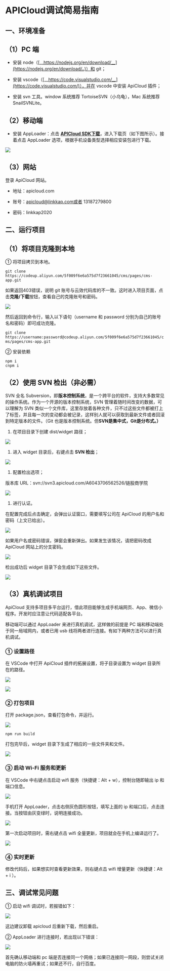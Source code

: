# APICloud调试简易指南

## 一、环境准备

## （1）PC 端

- 安装 node（[__https://nodejs.org/en/download/__](https://nodejs.org/en/download/。)）和 git；

- 安装 vscode（[__https://code.visualstudio.com/__](https://code.visualstudio.com/)），并在 vscode 中安装 ApiCloud 插件；

- 安装 svn 工具。window 系统推荐 TortoiseSVN（小乌龟），Mac 系统推荐 SnailSVNLite。

## （2）移动端

- 安装 AppLoader：点击 [__APICloud SDK下载__](https://docs.apicloud.com/Download/download)，进入下载页（如下图所示）。接着点击 AppLoader 选项，根据手机设备类型选择相应安装包进行下载。

![](https://tcs-devops.aliyuncs.com/storage/11274233ffbca6f4bb9987ee4e12e077dae1?Signature=eyJhbGciOiJIUzI1NiIsInR5cCI6IkpXVCJ9.eyJBcHBJRCI6IjVlNzQ4MmQ2MjE1MjJiZDVjN2Y5YjMzNSIsIl9hcHBJZCI6IjVlNzQ4MmQ2MjE1MjJiZDVjN2Y5YjMzNSIsIl9vcmdhbml6YXRpb25JZCI6IiIsImV4cCI6MTY1MjUwMjI5NiwiaWF0IjoxNjUxODk3NDk2LCJyZXNvdXJjZSI6Ii9zdG9yYWdlLzExMjc0MjMzZmZiY2E2ZjRiYjk5ODdlZTRlMTJlMDc3ZGFlMSJ9.ktjooDIw-NB-B8wP8Yu1OEXuHCoOAkM-i0sXQoh6_-g&download=image.png "")

## （3）网站

登录 ApiCloud 网站。

- 地址：apicloud.com

- 账号：apicloud@linkkap.com或者 13187279800 

- 密码：linkkap2020



## 二、运行项目

## （1）将项目克隆到本地

① 将项目拷贝到本地。


`git clone https://codeup.aliyun.com/5f009f6e6a575d7f23661045/cms/pages/cms-app.git`



如果返回403错误，说明 git 账号与云效代码库的不一致。这时进入项目页面，点击**克隆/下载**按钮，查看自己的克隆账号和密码。

![](https://tcs-devops.aliyuncs.com/storage/11270b82b4d1c70f688a397d73c2f438eb9d?Signature=eyJhbGciOiJIUzI1NiIsInR5cCI6IkpXVCJ9.eyJBcHBJRCI6IjVlNzQ4MmQ2MjE1MjJiZDVjN2Y5YjMzNSIsIl9hcHBJZCI6IjVlNzQ4MmQ2MjE1MjJiZDVjN2Y5YjMzNSIsIl9vcmdhbml6YXRpb25JZCI6IiIsImV4cCI6MTY1MjUwMjI5NiwiaWF0IjoxNjUxODk3NDk2LCJyZXNvdXJjZSI6Ii9zdG9yYWdlLzExMjcwYjgyYjRkMWM3MGY2ODhhMzk3ZDczYzJmNDM4ZWI5ZCJ9.j7Kf_cXX5uSeM3_bi-GubUPlgtV5cYi3prjz94KIxe0&download=image.png "")

然后返回到命令行，输入以下语句（username 和 password 分别为自己的账号名和密码）即可成功克隆。

`git clone https://username:password@codeup.aliyun.com/5f009f6e6a575d7f23661045/cms/pages/cms-app.git`

② 安装依赖

```text
npm i
cnpm i
```

## （2）使用 SVN 检出（非必需）

SVN 全名 Subversion，即**版本控制系统**，是一个跨平台的软件，支持大多数常见的操作系统。作为一个开源的版本控制系统，SVN 管理着随时间改变的数据，可以理解为 SVN 类似一个文件库，这里存放着各种文件，只不过这些文件都被打上了标签，并且每一次的变动都会被记录，这样别人就可以获取到最新文件或者回滚到特定版本的文件。（Git 也是版本控制系统。但**SVN是集中式，Git是分布式。）**

1. 在项目目录下创建 dist/widget 路径；

![](https://tcs-devops.aliyuncs.com/storage/11278b0c95f35cd41caade812670397faa35?Signature=eyJhbGciOiJIUzI1NiIsInR5cCI6IkpXVCJ9.eyJBcHBJRCI6IjVlNzQ4MmQ2MjE1MjJiZDVjN2Y5YjMzNSIsIl9hcHBJZCI6IjVlNzQ4MmQ2MjE1MjJiZDVjN2Y5YjMzNSIsIl9vcmdhbml6YXRpb25JZCI6IiIsImV4cCI6MTY1MjUwMjI5NiwiaWF0IjoxNjUxODk3NDk2LCJyZXNvdXJjZSI6Ii9zdG9yYWdlLzExMjc4YjBjOTVmMzVjZDQxY2FhZGU4MTI2NzAzOTdmYWEzNSJ9.JuoYt9__kp5uV7tkOkhb9Rc6ysXMIS7Yxcedx4JXsvo&download=image.png "")

1. 进入 widget 目录后，右键点击 **SVN 检出**；

![](https://tcs-devops.aliyuncs.com/storage/11270621603b98bc56d7d7348f92fdf0c467?Signature=eyJhbGciOiJIUzI1NiIsInR5cCI6IkpXVCJ9.eyJBcHBJRCI6IjVlNzQ4MmQ2MjE1MjJiZDVjN2Y5YjMzNSIsIl9hcHBJZCI6IjVlNzQ4MmQ2MjE1MjJiZDVjN2Y5YjMzNSIsIl9vcmdhbml6YXRpb25JZCI6IiIsImV4cCI6MTY1MjUwMjI5NiwiaWF0IjoxNjUxODk3NDk2LCJyZXNvdXJjZSI6Ii9zdG9yYWdlLzExMjcwNjIxNjAzYjk4YmM1NmQ3ZDczNDhmOTJmZGYwYzQ2NyJ9.ZlKOdziYQkXcdhv9g2rUfl1eWf93C9Hn_GFz1CXCFCc&download=image.png "")

1. 配置检出选项；

版本库 URL：svn://svn3.apicloud.com/A6043706562526/链股商学院

![](https://tcs-devops.aliyuncs.com/storage/1127d06d3d93fe21f522ecd83727898ea542?Signature=eyJhbGciOiJIUzI1NiIsInR5cCI6IkpXVCJ9.eyJBcHBJRCI6IjVlNzQ4MmQ2MjE1MjJiZDVjN2Y5YjMzNSIsIl9hcHBJZCI6IjVlNzQ4MmQ2MjE1MjJiZDVjN2Y5YjMzNSIsIl9vcmdhbml6YXRpb25JZCI6IiIsImV4cCI6MTY1MjUwMjI5NiwiaWF0IjoxNjUxODk3NDk2LCJyZXNvdXJjZSI6Ii9zdG9yYWdlLzExMjdkMDZkM2Q5M2ZlMjFmNTIyZWNkODM3Mjc4OThlYTU0MiJ9.n5S0KXtiaD4D4sNLnRV5LJ7kC2xwJuUtRezKWGT7wMg&download=image.png "")

1. 进行认证。

在配置完成后点击确定，会弹出认证窗口，需要填写公司在 ApiCloud 的用户名和密码（上文已给出）。

![](https://tcs-devops.aliyuncs.com/storage/112738ae5b15b8229e66f1f57eeec9ddb40e?Signature=eyJhbGciOiJIUzI1NiIsInR5cCI6IkpXVCJ9.eyJBcHBJRCI6IjVlNzQ4MmQ2MjE1MjJiZDVjN2Y5YjMzNSIsIl9hcHBJZCI6IjVlNzQ4MmQ2MjE1MjJiZDVjN2Y5YjMzNSIsIl9vcmdhbml6YXRpb25JZCI6IiIsImV4cCI6MTY1MjUwMjI5NiwiaWF0IjoxNjUxODk3NDk2LCJyZXNvdXJjZSI6Ii9zdG9yYWdlLzExMjczOGFlNWIxNWI4MjI5ZTY2ZjFmNTdlZWVjOWRkYjQwZSJ9.V8Ll9bqWEdvHzGtb1W0AC3XuGQg1BavKdTGby4GrS8U&download=image.png "")

如果用户名或密码错误，弹窗会重新弹出。如果发生该情况，请把密码改成 ApiCloud 网站上的分支密码。

![](https://tcs-devops.aliyuncs.com/storage/1127e4c08184887ee05b5e6f8d694cd63342?Signature=eyJhbGciOiJIUzI1NiIsInR5cCI6IkpXVCJ9.eyJBcHBJRCI6IjVlNzQ4MmQ2MjE1MjJiZDVjN2Y5YjMzNSIsIl9hcHBJZCI6IjVlNzQ4MmQ2MjE1MjJiZDVjN2Y5YjMzNSIsIl9vcmdhbml6YXRpb25JZCI6IiIsImV4cCI6MTY1MjUwMjI5NiwiaWF0IjoxNjUxODk3NDk2LCJyZXNvdXJjZSI6Ii9zdG9yYWdlLzExMjdlNGMwODE4NDg4N2VlMDViNWU2ZjhkNjk0Y2Q2MzM0MiJ9.5qkKxheKNHhpTb_V-9SK9sJAW6jxZT7aT1BhG6as3kg&download=%E4%BC%81%E4%B8%9A%E5%BE%AE%E4%BF%A1%E6%88%AA%E5%9B%BE_16256404192630.png "")

检出成功后 widget 目录下会生成如下这些文件。

![](https://tcs-devops.aliyuncs.com/storage/1127eebe9fb0a79702914c7a3cd9869993e0?Signature=eyJhbGciOiJIUzI1NiIsInR5cCI6IkpXVCJ9.eyJBcHBJRCI6IjVlNzQ4MmQ2MjE1MjJiZDVjN2Y5YjMzNSIsIl9hcHBJZCI6IjVlNzQ4MmQ2MjE1MjJiZDVjN2Y5YjMzNSIsIl9vcmdhbml6YXRpb25JZCI6IiIsImV4cCI6MTY1MjUwMjI5NiwiaWF0IjoxNjUxODk3NDk2LCJyZXNvdXJjZSI6Ii9zdG9yYWdlLzExMjdlZWJlOWZiMGE3OTcwMjkxNGM3YTNjZDk4Njk5OTNlMCJ9.MoZKAY_5T-YhP2rVCU9HMaMoXIIn3zlfC2Fc56pzL-o&download=image.png "")



## （3）真机调试项目

ApiCloud 支持多项目多平台运行，借此项目能够生成手机端网页、App、微信小程序。开发时应注意让代码适配各平台。

移动端可以通过 AppLoader 来进行真机调试，这样做的前提是 PC 端和移动端处于同一局域网内，或者已用 usb 线将两者进行连接。有如下两种方法可以进行真机调试。

### ① 设置路径

在 VSCode 中打开 ApiCloud 插件的拓展设置，将子目录设置为 widget 目录所在的路径。

![](https://tcs-devops.aliyuncs.com/storage/111wae7586aab61aec82c87b1e94e24e0159?Signature=eyJhbGciOiJIUzI1NiIsInR5cCI6IkpXVCJ9.eyJBcHBJRCI6IjVlNzQ4MmQ2MjE1MjJiZDVjN2Y5YjMzNSIsIl9hcHBJZCI6IjVlNzQ4MmQ2MjE1MjJiZDVjN2Y5YjMzNSIsIl9vcmdhbml6YXRpb25JZCI6IiIsImV4cCI6MTY1MjUwMjI5NiwiaWF0IjoxNjUxODk3NDk2LCJyZXNvdXJjZSI6Ii9zdG9yYWdlLzExMXdhZTc1ODZhYWI2MWFlYzgyYzg3YjFlOTRlMjRlMDE1OSJ9.EU5_il2m9qL_ln5inL7wi7HbopcbCQO651sVSB6cAZs&download=image.png "")

![](https://tcs-devops.aliyuncs.com/storage/111w4ba22735dfbd71000de43077cfd32f00?Signature=eyJhbGciOiJIUzI1NiIsInR5cCI6IkpXVCJ9.eyJBcHBJRCI6IjVlNzQ4MmQ2MjE1MjJiZDVjN2Y5YjMzNSIsIl9hcHBJZCI6IjVlNzQ4MmQ2MjE1MjJiZDVjN2Y5YjMzNSIsIl9vcmdhbml6YXRpb25JZCI6IiIsImV4cCI6MTY1MjUwMjI5NiwiaWF0IjoxNjUxODk3NDk2LCJyZXNvdXJjZSI6Ii9zdG9yYWdlLzExMXc0YmEyMjczNWRmYmQ3MTAwMGRlNDMwNzdjZmQzMmYwMCJ9.zcmFWnKU1S7hm34Dj5mc1XQDXlIR7JrR73L_752n9H0&download=image.png "")

### ② 打包项目

打开 package.json，查看打包命令，并运行。

![](https://tcs-devops.aliyuncs.com/storage/11288f549561974340679540becc722dbafc?Signature=eyJhbGciOiJIUzI1NiIsInR5cCI6IkpXVCJ9.eyJBcHBJRCI6IjVlNzQ4MmQ2MjE1MjJiZDVjN2Y5YjMzNSIsIl9hcHBJZCI6IjVlNzQ4MmQ2MjE1MjJiZDVjN2Y5YjMzNSIsIl9vcmdhbml6YXRpb25JZCI6IiIsImV4cCI6MTY1MjUwMjI5NiwiaWF0IjoxNjUxODk3NDk2LCJyZXNvdXJjZSI6Ii9zdG9yYWdlLzExMjg4ZjU0OTU2MTk3NDM0MDY3OTU0MGJlY2M3MjJkYmFmYyJ9.wF1-30VI5AM_2Qg8CC8Zwcs0EmLmjLQ_6CbjS4uUfF0&download=image.png "")

```text
npm run build
```

打包完毕后，widget 目录下生成了相应的一些文件夹和文件。

![](https://tcs-devops.aliyuncs.com/storage/111xaa736c11dd23df78a6d91a8c6f592404?Signature=eyJhbGciOiJIUzI1NiIsInR5cCI6IkpXVCJ9.eyJBcHBJRCI6IjVlNzQ4MmQ2MjE1MjJiZDVjN2Y5YjMzNSIsIl9hcHBJZCI6IjVlNzQ4MmQ2MjE1MjJiZDVjN2Y5YjMzNSIsIl9vcmdhbml6YXRpb25JZCI6IiIsImV4cCI6MTY1MjUwMjI5NiwiaWF0IjoxNjUxODk3NDk2LCJyZXNvdXJjZSI6Ii9zdG9yYWdlLzExMXhhYTczNmMxMWRkMjNkZjc4YTZkOTFhOGM2ZjU5MjQwNCJ9._2lyJ9zKlRpBrnlhiqMQrGRx6xPZ_XXt-13D9W5qcwo&download=image.png "")

### ③ 启动 Wi-Fi 服务和更新

在 VSCode 中右键点击启动 wifi 服务（快捷键：Alt + w），控制台随即输出 ip 和端口信息。

![](https://tcs-devops.aliyuncs.com/storage/111xc674a9bf2e7d90afc286c85968f7d614?Signature=eyJhbGciOiJIUzI1NiIsInR5cCI6IkpXVCJ9.eyJBcHBJRCI6IjVlNzQ4MmQ2MjE1MjJiZDVjN2Y5YjMzNSIsIl9hcHBJZCI6IjVlNzQ4MmQ2MjE1MjJiZDVjN2Y5YjMzNSIsIl9vcmdhbml6YXRpb25JZCI6IiIsImV4cCI6MTY1MjUwMjI5NiwiaWF0IjoxNjUxODk3NDk2LCJyZXNvdXJjZSI6Ii9zdG9yYWdlLzExMXhjNjc0YTliZjJlN2Q5MGFmYzI4NmM4NTk2OGY3ZDYxNCJ9.EReZTuxEX5i9JieOAJoID4-1Pm3LXuwcfyPyFgOBwOU&download=image.png "")

手机打开 AppLoader，点击右侧灰色圆形按钮，填写上面的 ip 和端口后，点击连接。当按钮由灰变绿时，说明连接成功。

![](https://tcs-devops.aliyuncs.com/storage/111xed4b85cf4754a077b1b490af19d3f1c0?Signature=eyJhbGciOiJIUzI1NiIsInR5cCI6IkpXVCJ9.eyJBcHBJRCI6IjVlNzQ4MmQ2MjE1MjJiZDVjN2Y5YjMzNSIsIl9hcHBJZCI6IjVlNzQ4MmQ2MjE1MjJiZDVjN2Y5YjMzNSIsIl9vcmdhbml6YXRpb25JZCI6IiIsImV4cCI6MTY1MjUwMjI5NiwiaWF0IjoxNjUxODk3NDk2LCJyZXNvdXJjZSI6Ii9zdG9yYWdlLzExMXhlZDRiODVjZjQ3NTRhMDc3YjFiNDkwYWYxOWQzZjFjMCJ9.fhCtvVKWjUnLJuHTBMUkXKNiDxhq9Uxs6EjSbHiMPEQ&download=image.png "")

第一次启动项目时，需右键点击 wifi 全量更新，项目就会在手机上编译运行了。

![](https://tcs-devops.aliyuncs.com/storage/111x5a8d7be19dd22220b3a1f4bb49be9bd1?Signature=eyJhbGciOiJIUzI1NiIsInR5cCI6IkpXVCJ9.eyJBcHBJRCI6IjVlNzQ4MmQ2MjE1MjJiZDVjN2Y5YjMzNSIsIl9hcHBJZCI6IjVlNzQ4MmQ2MjE1MjJiZDVjN2Y5YjMzNSIsIl9vcmdhbml6YXRpb25JZCI6IiIsImV4cCI6MTY1MjUwMjI5NiwiaWF0IjoxNjUxODk3NDk2LCJyZXNvdXJjZSI6Ii9zdG9yYWdlLzExMXg1YThkN2JlMTlkZDIyMjIwYjNhMWY0YmI0OWJlOWJkMSJ9.Dc1banxK3PhWk3kRIn8yHDxcijXe7gN2w3G82VrIOYo&download=image.png "")

### ④ 实时更新

修改代码后，如果想实时查看更新效果，则右键点击 wifi 增量更新（快捷键：Alt + i ）。

## 三、调试常见问题



① 启动 wifi 调试时，若报错如下：

![](https://tcs-devops.aliyuncs.com/storage/1128beaf190cbb4c6a1dea5692e4e41b1a04?Signature=eyJhbGciOiJIUzI1NiIsInR5cCI6IkpXVCJ9.eyJBcHBJRCI6IjVlNzQ4MmQ2MjE1MjJiZDVjN2Y5YjMzNSIsIl9hcHBJZCI6IjVlNzQ4MmQ2MjE1MjJiZDVjN2Y5YjMzNSIsIl9vcmdhbml6YXRpb25JZCI6IiIsImV4cCI6MTY1MjUwMjI5NiwiaWF0IjoxNjUxODk3NDk2LCJyZXNvdXJjZSI6Ii9zdG9yYWdlLzExMjhiZWFmMTkwY2JiNGM2YTFkZWE1NjkyZTRlNDFiMWEwNCJ9.152VRENZvI0TcFckxrU4sw6qPbtK5XHFYw7drCubQEE&download=image.png "")

这边建议卸载 apicloud 后重新下载，然后重启。

② AppLoader 进行连接时，若出现以下错误：

![](https://tcs-devops.aliyuncs.com/storage/1128e237808b6f3ee286ef193dc9809b75a1?Signature=eyJhbGciOiJIUzI1NiIsInR5cCI6IkpXVCJ9.eyJBcHBJRCI6IjVlNzQ4MmQ2MjE1MjJiZDVjN2Y5YjMzNSIsIl9hcHBJZCI6IjVlNzQ4MmQ2MjE1MjJiZDVjN2Y5YjMzNSIsIl9vcmdhbml6YXRpb25JZCI6IiIsImV4cCI6MTY1MjUwMjI5NiwiaWF0IjoxNjUxODk3NDk2LCJyZXNvdXJjZSI6Ii9zdG9yYWdlLzExMjhlMjM3ODA4YjZmM2VlMjg2ZWYxOTNkYzk4MDliNzVhMSJ9.VvguwtI-XAL63pqVpRp4M3IxN7-UElCX_Gz0RKPFcN8&download=image.png "")

首先确认移动端和 pc 端是否连接同一个网络；如果已连接同一网段，则尝试关闭电脑的防火墙再重试；如果还不行，自行百度。





